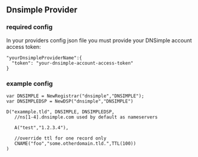 ## Dnsimple Provider

### required config

In your providers config json file you must provide your DNSimple account access token:

```
"yourDnsimpleProviderName":{
  "token": "your-dnsimple-account-access-token"
}
```

### example config

```
var DNSIMPLE = NewRegistrar("dnsimple","DNSIMPLE");
var DNSIMPLEDSP = NewDSP("dnsimple","DNSIMPLE")

D("exammple.tld", DNSIMPLE, DNSIMPLEDSP,
   //ns[1-4].dnsimple.com used by default as nameservers
      
   A("test","1.2.3.4"),
   
   //override ttl for one record only
   CNAME("foo","some.otherdomain.tld.",TTL(100))
)
```
